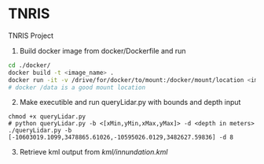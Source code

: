 # TNRIS
TNRIS Project

1. Build docker image from docker/Dockerfile and run
```sh
cd ./docker/
docker build -t <image_name> .
docker run -it -v /drive/for/docker/to/mount:/docker/mount/location <image_name>:latest /bin/bash
# docker /data is a good mount location
```

2. Make executible and run queryLidar.py with bounds and depth input
```shell
chmod +x queryLidar.py
# python queryLidar.py -b <[xMin,yMin,xMax,yMax]> -d <depth in meters>
./queryLidar.py -b [-10603019.1099,3478865.61026,-10595026.0129,3482627.59836] -d 8
```

3. Retrieve kml output from *kml/innundation.kml*
